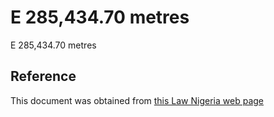 # E 285,434.70 metres

E 285,434.70 metres

## Reference

This document was obtained from [this Law Nigeria web page](http://www.lawnigeria.com/LFN/O/Oil-Terminal-Dues-Act.php)